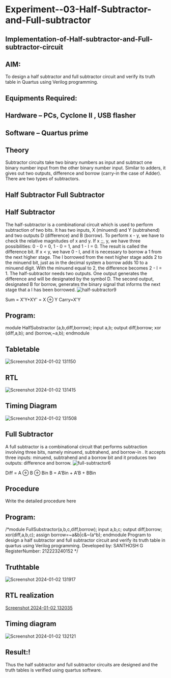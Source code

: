 # Experiment--03-Half-Subtractor-and-Full-subtractor
## Implementation-of-Half-subtractor-and-Full-subtractor-circuit
## AIM:
To design a half subtractor and full subtractor circuit and verify its truth table in Quartus using Verilog programming.

## Equipments Required:
## Hardware – PCs, Cyclone II , USB flasher
## Software – Quartus prime
## Theory
Subtractor circuits take two binary numbers as input and subtract one binary number input from the other binary number input. Similar to adders, it gives out two outputs, difference and borrow (carry-in the case of Adder). There are two types of subtractors.

## Half Subtractor Full Subtractor
## Half Subtractor
The half-subtractor is a combinational circuit which is used to perform subtraction of two bits. It has two inputs, X (minuend) and Y (subtrahend) and two outputs D (difference) and B (borrow). To perform x - y, we have to check the relative magnitudes of x and y. If x ;;, y, we have three possibilities: 0 - 0 = 0, 1 - 0 = 1, and 1 - I = 0. The result is called the difference bit. If x < y, we have 0 - I, and it is necessary to borrow a 1 from the next higher stage. The I borrowed from the next higher stage adds 2 to the minuend bit, just as in the decimal system a borrow adds 10 to a minuend digit. With the minuend equal to 2, the difference becomes 2 - I = 1. The half-subtractor needs two outputs. One output generates the difference and will be designated by the symbol D. The second output, designated B for borrow, generates the binary signal that informs the next stage that a I has been borrowed.
![half-subtractor9](https://user-images.githubusercontent.com/36288975/166112538-58c3bc7c-ee5d-4e6a-ac8d-8e8328efe27a.png)


Sum = X'Y+XY' = X ⊕ Y
Carry=X'Y
## Program:
module HalfSubstractor (a,b,diff,borrow);
input a,b;
output diff,borrow;
xor (diff,a,b);
and (borrow,~a,b);
endmodule
## Tabletable
![Screenshot 2024-01-02 131150](https://github.com/GSanthosh007/Experiment--03-Half-Subtractor-and-Full-subtractor/assets/147527586/79a00328-e46f-4a6f-9fbe-c4f8e3a99766)
## RTL
![Screenshot 2024-01-02 131415](https://github.com/GSanthosh007/Experiment--03-Half-Subtractor-and-Full-subtractor/assets/147527586/48a35016-fde6-46a0-8044-6ba96593fc6a)
## Timing Diagram
![Screenshot 2024-01-02 131508](https://github.com/GSanthosh007/Experiment--03-Half-Subtractor-and-Full-subtractor/assets/147527586/5f9ecd22-de90-4660-b1e5-c753a425cef4)


## Full Subtractor
A full subtractor is a combinational circuit that performs subtraction involving three bits, namely minuend, subtrahend, and borrow-in . It accepts three inputs: minuend, subtrahend and a borrow bit and it produces two outputs: difference and borrow. 
![full-subtractor6](https://user-images.githubusercontent.com/36288975/166112541-24c68359-3de8-4674-ae22-8272ffc385ed.png)


Diff = A ⊕ B ⊕ Bin B = A'Bin + A'B + BBin

## Procedure
Write the detailed procedure here 
## Program:
/*module FullSubstractor(a,b,c,diff,borrow);
input a,b,c;
output diff,borrow;
xor(diff,a,b,c);
assign borrow=~a&b|c&~(a^b);
endmodule
Program to design a half subtractor and full subtractor circuit and verify its truth table in quartus using Verilog programming.
Developed by: SANTHOSH G
RegisterNumber:  212223240152
*/
## Truthtable
![Screenshot 2024-01-02 131917](https://github.com/GSanthosh007/Experiment--03-Half-Subtractor-and-Full-subtractor/assets/147527586/68a34d85-f1e5-4f0d-965f-517f089ec3a6)




##  RTL realization
[Screenshot 2024-01-02 132035](https://github.com/GSanthosh007/Experiment--03-Half-Subtractor-and-Full-subtractor/assets/147527586/215df764-a912-43fe-b4b5-23d1bb7ccde2)


## Timing diagram 
![Screenshot 2024-01-02 132121](https://github.com/GSanthosh007/Experiment--03-Half-Subtractor-and-Full-subtractor/assets/147527586/6ffa7415-307b-41e4-bb41-7761a6868efa)

## Result:!
Thus the half subtractor and full subtractor circuits are designed and the truth tables is verified using quartus software.
